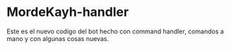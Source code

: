 # MordeKayh-handler
Este es el nuevo codigo del bot hecho con command handler, comandos a mano y con algunas cosas nuevas.
